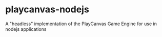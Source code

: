 # playcanvas-nodejs
A "headless" implementation of the PlayCanvas Game Engine for use in nodejs applications
